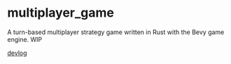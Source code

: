 # multiplayer_game
A turn-based multiplayer strategy game written in Rust with the Bevy game engine. WIP

[devlog](https://dev.to/thousandthstar/start-of-the-game-development-blog-series-p42)
